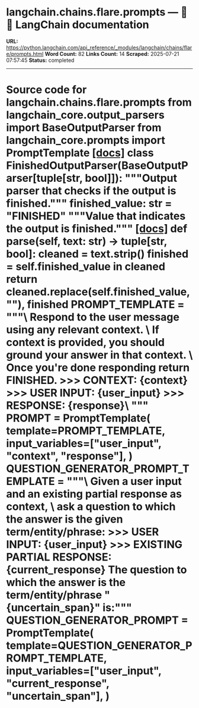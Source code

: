 # langchain.chains.flare.prompts — 🦜🔗 LangChain  documentation

**URL:** https://python.langchain.com/api_reference/_modules/langchain/chains/flare/prompts.html
**Word Count:** 82
**Links Count:** 14
**Scraped:** 2025-07-21 07:57:45
**Status:** completed

---

# Source code for langchain.chains.flare.prompts               from langchain_core.output_parsers import BaseOutputParser     from langchain_core.prompts import PromptTemplate                              [[docs]](https://python.langchain.com/api_reference/langchain/chains/langchain.chains.flare.prompts.FinishedOutputParser.html#langchain.chains.flare.prompts.FinishedOutputParser)     class FinishedOutputParser(BaseOutputParser[tuple[str, bool]]):         """Output parser that checks if the output is finished."""              finished_value: str = "FINISHED"         """Value that indicates the output is finished."""                         [[docs]](https://python.langchain.com/api_reference/langchain/chains/langchain.chains.flare.prompts.FinishedOutputParser.html#langchain.chains.flare.prompts.FinishedOutputParser.parse)         def parse(self, text: str) -> tuple[str, bool]:             cleaned = text.strip()             finished = self.finished_value in cleaned             return cleaned.replace(self.finished_value, ""), finished                                             PROMPT_TEMPLATE = """\     Respond to the user message using any relevant context. \     If context is provided, you should ground your answer in that context. \     Once you're done responding return FINISHED.          >>> CONTEXT: {context}     >>> USER INPUT: {user_input}     >>> RESPONSE: {response}\     """          PROMPT = PromptTemplate(         template=PROMPT_TEMPLATE,         input_variables=["user_input", "context", "response"],     )               QUESTION_GENERATOR_PROMPT_TEMPLATE = """\     Given a user input and an existing partial response as context, \     ask a question to which the answer is the given term/entity/phrase:          >>> USER INPUT: {user_input}     >>> EXISTING PARTIAL RESPONSE: {current_response}          The question to which the answer is the term/entity/phrase "{uncertain_span}" is:"""     QUESTION_GENERATOR_PROMPT = PromptTemplate(         template=QUESTION_GENERATOR_PROMPT_TEMPLATE,         input_variables=["user_input", "current_response", "uncertain_span"],     )